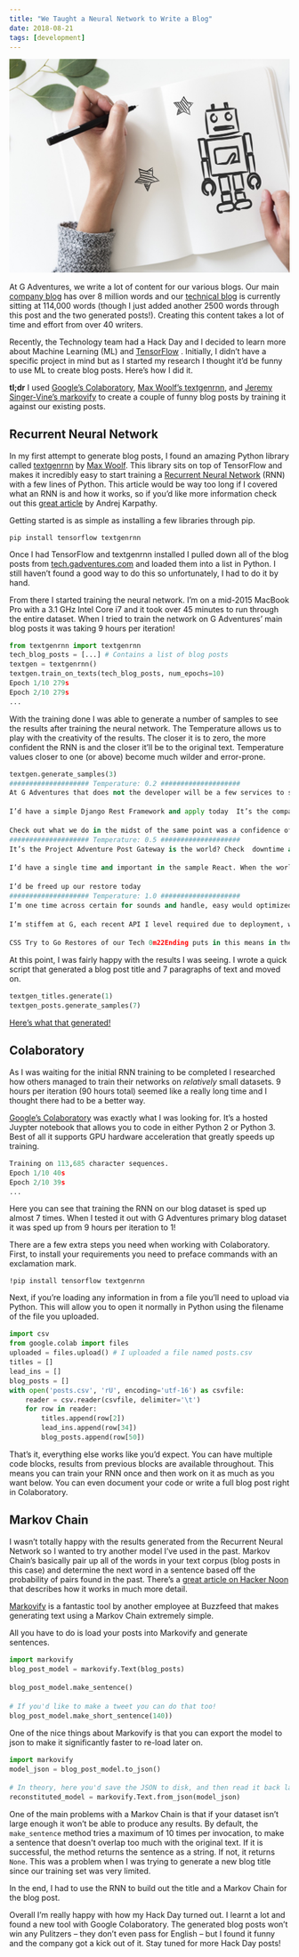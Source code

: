 ```yaml
---
title: "We Taught a Neural Network to Write a Blog"
date: 2018-08-21
tags: [development]
---
```


![](./robot.jpeg)

At G Adventures, we write a lot of content for our various blogs. Our main [company blog](https://www.gadventures.com/blog/) has over 8 million words and our [technical blog](https://tech.gadventures.com/) is currently sitting at 114,000 words (though I just added another 2500 words through this post and the two generated posts!). Creating this content takes a lot of time and effort from over 40 writers.

Recently, the Technology team had a Hack Day and I decided to learn more about Machine Learning (ML) and [TensorFlow](https://www.tensorflow.org/) . Initially, I didn’t have a specific project in mind but as I started my research I thought it’d be funny to use ML to create blog posts. Here’s how I did it.

**tl;dr** I used [Google’s Colaboratory](https://colab.research.go/), [Max Woolf’s textgenrnn](https://github.com/minimaxir/textgenrnn), and [Jeremy Singer-Vine’s markovify](https://github.com/jsvine/markovify) to create a couple of funny blog posts by training it against our existing posts.

## Recurrent Neural Network

In my first attempt to generate blog posts, I found an amazing Python library called [textgenrnn](https://github.com/minimaxir/textgenrnn) by [Max Woolf](https://twitter.com/minimaxir). This library sits on top of TensorFlow and makes it incredibly easy to start training a [Recurrent Neural Network](https://en.wikipedia.org/wiki/Recurrent_neural_network) (RNN) with a few lines of Python. This article would be way too long if I covered what an RNN is and how it works, so if you’d like more information check out this [great article](http://karpathy.github.io/2015/05/21/rnn-effectiveness/) by Andrej Karpathy.

Getting started is as simple as installing a few libraries through pip.

```shell
pip install tensorflow textgenrnn
```

Once I had TensorFlow and textgenrnn installed I pulled down all of the blog posts from [tech.gadventures.com](https://tech.gadventures.com/) and loaded them into a list in Python. I still haven’t found a good way to do this so unfortunately, I had to do it by hand.

From there I started training the neural network. I’m on a mid-2015 MacBook Pro with a 3.1 GHz Intel Core i7 and it took over 45 minutes to run through the entire dataset. When I tried to train the network on G Adventures’ main blog posts it was taking 9 hours per iteration!

```python
from textgenrnn import textgenrnn
tech_blog_posts = [...] # Contains a list of blog posts
textgen = textgenrnn()
textgen.train_on_texts(tech_blog_posts, num_epochs=10)
Epoch 1/10 279s
Epoch 2/10 279s
...
```

With the training done I was able to generate a number of samples to see the results after training the neural network. The Temperature allows us to play with the creativity of the results. The closer it is to zero, the more confident the RNN is and the closer it’ll be to the original text. Temperature values closer to one (or above) become much wilder and error-prone.

```python
textgen.generate_samples(3)
#################### Temperature: 0.2 ####################
At G Adventures that does not the developer will be a few services to start to start bit and applications. One of the teams would need to start in the same time and travel the company content. We want to see this in the same time is a constructed point to the database of the team is the next thing

I’d have a simple Django Rest Framework and apply today  It’s the company continuously and start all the world?

Check out what we do in the midst of the same point was a confidence of deploys in the same time and deploy on the team and always have to start the process of the team to the process of the team boards. We want to see this only a few weeks an
#################### Temperature: 0.5 ####################
It’s the Project Adventure Post Gateway is the world? Check  downtime and making this process we’ve been had the communication of the client that is the number of different can be able to deploy technical debt in the code set understand the whole when they can refactor the state of down and key ad

I’d have a single time and important in the sample React. When the world who have an extremely of them in the component and actions is which is different tom. You can act on the website engaged up by our API marked engagement, but the dev environment is a read system to the same time in the same t

I’d be freed up our restore today
#################### Temperature: 1.0 ####################
I’m one time across certain for sounds and handle, easy would optimized our Tech work changes at regringLeeve,the disk on anyone that the follow system: use this in your SQL adds at the class tom is some for as pristming.. Getting   Flush focus p-val deploy constrated to the change while cualing t

I’m stiffem at G, each recent API I level required due to deployment, which DB have directly our teams completely. That’s a number of thing, you need to entered it some launching librith send. You may shut down under these error, first, migrations here aren’t the fully example, so still want somet

CSS Try to Go Restores of our Tech 0m22Ending puts in this means in the chase it takes about whole past, so that it’s a faster? Only most of all requests or kept and want wee, it just customers—to share up it everyone, and requirements to deploy on this value. Now, citizing the time we are able.
```

At this point, I was fairly happy with the results I was seeing. I wrote a quick script that generated a blog post title and 7 paragraphs of text and moved on.

```python
textgen_titles.generate(1)
textgen_posts.generate_samples(7)
```

[Here’s what that generated!](/posts/technical-react-apps-a-project-in-a-rest-data/)

## Colaboratory

As I was waiting for the initial RNN training to be completed I researched how others managed to train their networks on _relatively_ small datasets. 9 hours per iteration (90 hours total) seemed like a really long time and I thought there had to be a better way.

[Google’s Colaboratory](https://colab.research.google.com/) was exactly what I was looking for. It’s a hosted Juypter notebook that allows you to code in either Python 2 or Python 3. Best of all it supports GPU hardware acceleration that greatly speeds up training.

```python
Training on 113,685 character sequences.
Epoch 1/10 40s
Epoch 2/10 39s
...
```

Here you can see that training the RNN on our blog dataset is sped up almost 7 times. When I tested it out with G Adventures primary blog dataset it was sped up from 9 hours per iteration to 1!

There are a few extra steps you need when working with Colaboratory. First, to install your requirements you need to preface commands with an exclamation mark.

```shell
!pip install tensorflow textgenrnn
```

Next, if you’re loading any information in from a file you’ll need to upload via Python. This will allow you to open it normally in Python using the filename of the file you uploaded.

```python
import csv
from google.colab import files
uploaded = files.upload() # I uploaded a file named posts.csv
titles = []
lead_ins = []
blog_posts = []
with open('posts.csv', 'rU', encoding='utf-16') as csvfile:
    reader = csv.reader(csvfile, delimiter='\t')
    for row in reader:
        titles.append(row[2])
        lead_ins.append(row[34])
        blog_posts.append(row[50])
```

That’s it, everything else works like you’d expect. You can have multiple code blocks, results from previous blocks are available throughout. This means you can train your RNN once and then work on it as much as you want below. You can even document your code or write a full blog post right in Colaboratory.

## Markov Chain

I wasn’t totally happy with the results generated from the Recurrent Neural Network so I wanted to try another model I’ve used in the past. Markov Chain’s basically pair up all of the words in your text corpus (blog posts in this case) and determine the next word in a sentence based off the probability of pairs found in the past. There’s a [great article on Hacker Noon](https://hackernoon.com/automated-text-generator-using-markov-chain-de999a41e047) that describes how it works in much more detail.

[Markovify](https://github.com/jsvine/markovify) is a fantastic tool by another employee at Buzzfeed that makes generating text using a Markov Chain extremely simple.

All you have to do is load your posts into Markovify and generate sentences.

```python
import markovify
blog_post_model = markovify.Text(blog_posts)

blog_post_model.make_sentence()

# If you'd like to make a tweet you can do that too!
blog_post_model.make_short_sentence(140))
```

One of the nice things about Markovify is that you can export the model to json to make it significantly faster to re-load later on.

```python
import markovify
model_json = blog_post_model.to_json()

# In theory, here you'd save the JSON to disk, and then read it back later.
reconstituted_model = markovify.Text.from_json(model_json)
```

One of the main problems with a Markov Chain is that if your dataset isn’t large enough it won’t be able to produce any results. By default, the `make_sentence` method tries a maximum of 10 times per invocation, to make a sentence that doesn't overlap too much with the original text. If it is successful, the method returns the sentence as a string. If not, it returns `None`. This was a problem when I was trying to generate a new blog title since our training set was very limited.

In the end, I had to use the RNN to build out the title and a Markov Chain for the blog post.

Overall I’m really happy with how my Hack Day turned out. I learnt a lot and found a new tool with Google Colaboratory. The generated blog posts won’t win any Pulitzers – they don’t even pass for English – but I found it funny and the company got a kick out of it. Stay tuned for more Hack Day posts!
